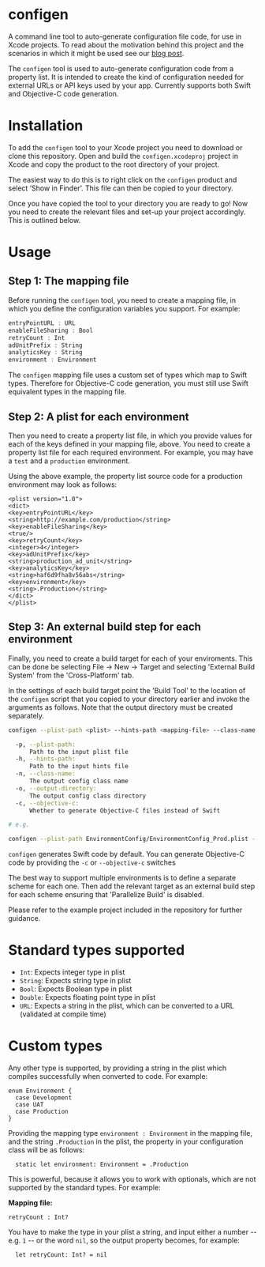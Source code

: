 # configen

A command line tool to auto-generate configuration file code, for use in Xcode projects. To read about the motivation behind this project and the scenarios in which it might be used see our [blog post](http://www.theappbusiness.com/blog/a-robust-multi-environment-build-setup). 

The `configen` tool is used to auto-generate configuration code from a property list. It is intended to
create the kind of configuration needed for external URLs or API keys used by your app. Currently supports both Swift and Objective-C code generation.

# Installation

To add the `configen` tool to your Xcode project you need to download or clone this repository. Open and build the `configen.xcodeproj` project in Xcode and copy the product to the root directory of your project. 

The easiest way to do this is to right click on the `configen` product and select ‘Show in Finder’. This file can then be copied to your directory.

Once you have copied the tool to your directory you are ready to go! Now you need to create the relevant files and set-up your project accordingly. This is outlined below.

# Usage

## Step 1: The mapping file

Before running the `configen` tool, you need to create a mapping file, in which you define the configuration variables you support. For example:

```swift
entryPointURL : URL
enableFileSharing : Bool
retryCount : Int
adUnitPrefix : String
analyticsKey : String
environment : Environment
```

The `configen` mapping file uses a custom set of types which map to Swift types. Therefore for Objective-C code generation, you must still use Swift equivalent types in the mapping file.

## Step 2: A plist for each environment

Then you need to create a property list file, in which you provide values for each of the keys defined in your mapping file, above. You need to create a property list file for each required environment. For example, you may have a `test` and a `production` environment.

Using the above example, the property list source code for a production environment may look as follows: 

```
<plist version="1.0">
<dict>
<key>entryPointURL</key>
<string>http://example.com/production</string>
<key>enableFileSharing</key>
<true/>
<key>retryCount</key>
<integer>4</integer>
<key>adUnitPrefix</key>
<string>production_ad_unit</string>
<key>analyticsKey</key>
<string>haf6d9fha8v56abs</string>
<key>environment</key>
<string>.Production</string>
</dict>
</plist>
```

## Step 3: An external build step for each environment

Finally, you need to create a build target for each of your enviroments. This can be done be selecting File -> New -> Target and selecting 'External Build System' from the 'Cross-Platform' tab.

In the settings of each build target point the 'Build Tool' to the location of the `configen` script that you copied to your directory earlier and invoke the arguments as follows. Note that the output directory must be created separately.

```sh
configen --plist-path <plist> --hints-path <mapping-file> --class-name <output-class-name> --output-directory <output-directory>

  -p, --plist-path:
      Path to the input plist file
  -h, --hints-path:
      Path to the input hints file
  -n, --class-name:
      The output config class name
  -o, --output-directory:
      The output config class directory
  -c, --objective-c:
      Whether to generate Objective-C files instead of Swift

# e.g.

configen --plist-path EnvironmentConfig/EnvironmentConfig_Prod.plist --hints-path EnvironmentConfig.map --class-name EnvironmentConfig --output-directory EnvironmentConfig

```

`configen` generates Swift code by default. You can generate Objective-C code by providing the `-c` or `--objective-c` switches

The best way to support multiple environments is to define a separate scheme for each one. Then add the relevant target as an external build step for each scheme ensuring that 'Parallelize Build' is disabled.

Please refer to the example project included in the repository for further guidance. 

# Standard types supported

* `Int`: Expects integer type in plist
* `String`: Expects string type in plist
* `Bool`: Expects Boolean type in plist
* `Double`: Expects floating point type in plist
* `URL`: Expects a string in the plist, which can be converted to a URL (validated at compile time) 

# Custom types

Any other type is supported, by providing a string in the plist which compiles successfully when converted to code. For example:

```
enum Environment {
  case Development
  case UAT
  case Production
}
```

Providing the mapping type `environment : Environment` in the mapping file, and the string `.Production` in the plist, the property in your configuration class will be as follows:

```
  static let environment: Environment = .Production
```

This is powerful, because it allows you to work with optionals, which are not supported by the standard types. For example:

**Mapping file:**
```
retryCount : Int?
```

You have to make the type in your plist a string, and input either a number -- e.g. `1` -- or the word `nil`, so the output property becomes, for example:

```
  let retryCount: Int? = nil
```
